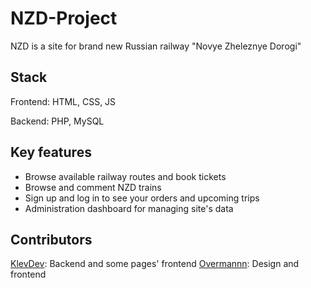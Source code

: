 # NZD-Project
NZD is a site for brand new Russian railway "Novye Zheleznye Dorogi"

## Stack
Frontend: HTML, CSS, JS

Backend: PHP, MySQL

## Key features
* Browse available railway routes and book tickets
* Browse and comment NZD trains
* Sign up and log in to see your orders and upcoming trips
* Administration dashboard for managing site's data

## Contributors
[KlevDev](https://github.com/klevdev): Backend and some pages' frontend
[Overmannn](https://github.com/Overmannn): Design and frontend
